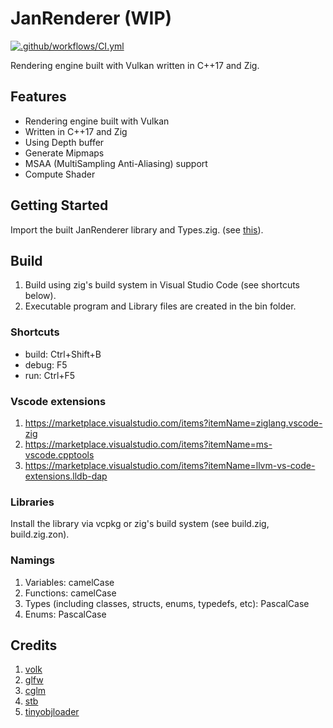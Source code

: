 # **JanRenderer (WIP)**

[![.github/workflows/CI.yml](https://github.com/Name-hw/JanRenderer/actions/workflows/CI.yml/badge.svg?branch=main)](https://github.com/Name-hw/JanRenderer/actions/workflows/CI.yml)

Rendering engine built with Vulkan written in C++17 and Zig.

## **Features**

- Rendering engine built with Vulkan
- Written in C++17 and Zig
- Using Depth buffer
- Generate Mipmaps
- MSAA (MultiSampling Anti-Aliasing) support
- Compute Shader

## **Getting Started**

Import the built JanRenderer library and Types.zig. (see [this](https://github.com/Name-hw/JanRenderer/blob/main/src/TestApp/main.zig)).

## **Build**

1. Build using zig's build system in Visual Studio Code (see shortcuts below).
2. Executable program and Library files are created in the bin folder.

### Shortcuts

- build: Ctrl+Shift+B
- debug: F5
- run: Ctrl+F5

### Vscode extensions

1. <https://marketplace.visualstudio.com/items?itemName=ziglang.vscode-zig>
2. <https://marketplace.visualstudio.com/items?itemName=ms-vscode.cpptools>
3. <https://marketplace.visualstudio.com/items?itemName=llvm-vs-code-extensions.lldb-dap>

### Libraries

Install the library via vcpkg or zig's build system (see build.zig, build.zig.zon).

### Namings

1. Variables: camelCase
2. Functions: camelCase
3. Types (including classes, structs, enums, typedefs, etc): PascalCase
4. Enums: PascalCase

## **Credits**

1. [volk](https://github.com/zeux/volk)
2. [glfw](https://github.com/glfw/glfw)
3. [cglm](https://github.com/recp/cglm)
4. [stb](https://github.com/nothings/stb)
5. [tinyobjloader](https://github.com/tinyobjloader/tinyobjloader)
